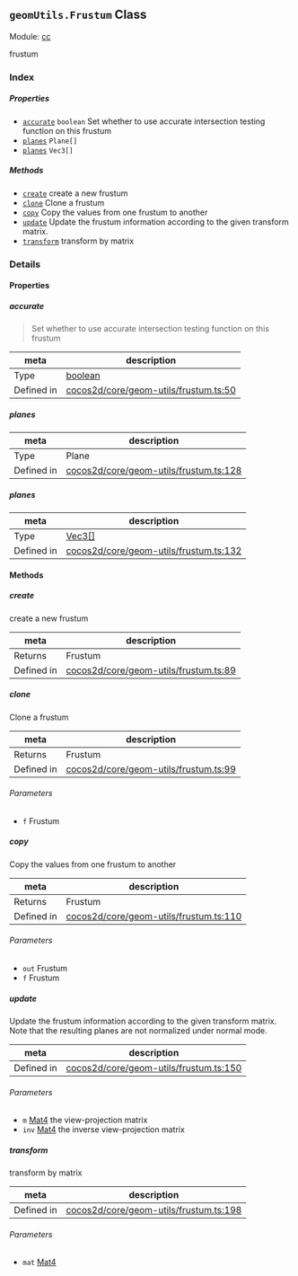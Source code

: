 ## `geomUtils.Frustum` Class



Module: [cc](../modules/cc.md)


frustum



### Index

##### Properties

  - [`accurate`](#accurate) `boolean` Set whether to use accurate intersection testing function on this frustum
  - [`planes`](#planes) `Plane[]` 
  - [`planes`](#planes) `Vec3[]` 



##### Methods

  - [`create`](#create) create a new frustum
  - [`clone`](#clone) Clone a frustum
  - [`copy`](#copy) Copy the values from one frustum to another
  - [`update`](#update) Update the frustum information according to the given transform matrix.
  - [`transform`](#transform) transform by matrix



### Details


#### Properties


##### accurate

> Set whether to use accurate intersection testing function on this frustum

| meta | description |
|------|-------------|
| Type | <a href="https://developer.mozilla.org/en/JavaScript/Reference/Global_Objects/Boolean" class="crosslink external" target="_blank">boolean</a> |
| Defined in | [cocos2d/core/geom-utils/frustum.ts:50](https://github.com/cocos-creator/engine/blob/246760b55cfc698ac5f3450a1794d9d0554a0600/cocos2d/core/geom-utils/frustum.ts#L50) |



##### planes

> 

| meta | description |
|------|-------------|
| Type | Plane |
| Defined in | [cocos2d/core/geom-utils/frustum.ts:128](https://github.com/cocos-creator/engine/blob/246760b55cfc698ac5f3450a1794d9d0554a0600/cocos2d/core/geom-utils/frustum.ts#L128) |



##### planes

> 

| meta | description |
|------|-------------|
| Type | <a href="../classes/Vec3.html" class="crosslink">Vec3[]</a> |
| Defined in | [cocos2d/core/geom-utils/frustum.ts:132](https://github.com/cocos-creator/engine/blob/246760b55cfc698ac5f3450a1794d9d0554a0600/cocos2d/core/geom-utils/frustum.ts#L132) |






<!-- Method Block -->
#### Methods


##### create

create a new frustum

| meta | description |
|------|-------------|
| Returns | Frustum 
| Defined in | [cocos2d/core/geom-utils/frustum.ts:89](https://github.com/cocos-creator/engine/blob/246760b55cfc698ac5f3450a1794d9d0554a0600/cocos2d/core/geom-utils/frustum.ts#L89) |



##### clone

Clone a frustum

| meta | description |
|------|-------------|
| Returns | Frustum 
| Defined in | [cocos2d/core/geom-utils/frustum.ts:99](https://github.com/cocos-creator/engine/blob/246760b55cfc698ac5f3450a1794d9d0554a0600/cocos2d/core/geom-utils/frustum.ts#L99) |

###### Parameters
- `f` Frustum 


##### copy

Copy the values from one frustum to another

| meta | description |
|------|-------------|
| Returns | Frustum 
| Defined in | [cocos2d/core/geom-utils/frustum.ts:110](https://github.com/cocos-creator/engine/blob/246760b55cfc698ac5f3450a1794d9d0554a0600/cocos2d/core/geom-utils/frustum.ts#L110) |

###### Parameters
- `out` Frustum 
- `f` Frustum 


##### update

Update the frustum information according to the given transform matrix.
Note that the resulting planes are not normalized under normal mode.

| meta | description |
|------|-------------|
| Defined in | [cocos2d/core/geom-utils/frustum.ts:150](https://github.com/cocos-creator/engine/blob/246760b55cfc698ac5f3450a1794d9d0554a0600/cocos2d/core/geom-utils/frustum.ts#L150) |

###### Parameters
- `m` <a href="../classes/Mat4.html" class="crosslink">Mat4</a> the view-projection matrix
- `inv` <a href="../classes/Mat4.html" class="crosslink">Mat4</a> the inverse view-projection matrix


##### transform

transform by matrix

| meta | description |
|------|-------------|
| Defined in | [cocos2d/core/geom-utils/frustum.ts:198](https://github.com/cocos-creator/engine/blob/246760b55cfc698ac5f3450a1794d9d0554a0600/cocos2d/core/geom-utils/frustum.ts#L198) |

###### Parameters
- `mat` <a href="../classes/Mat4.html" class="crosslink">Mat4</a> 



